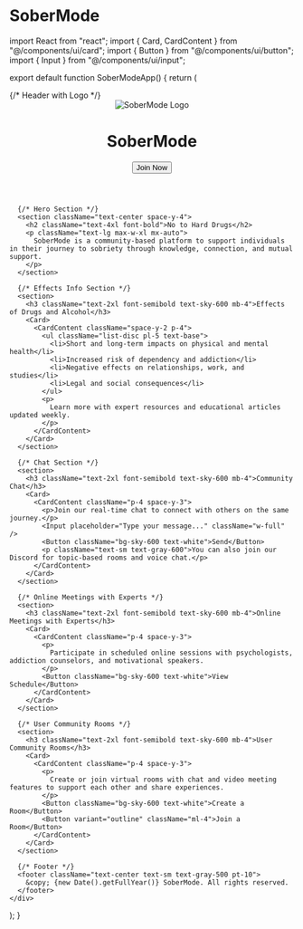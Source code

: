 # SoberMode
import React from "react";
import { Card, CardContent } from "@/components/ui/card";
import { Button } from "@/components/ui/button";
import { Input } from "@/components/ui/input";

export default function SoberModeApp() {
  return (
    <div className="min-h-screen bg-white text-black p-6 space-y-12">
      {/* Header with Logo */}
      <header className="flex items-center justify-between">
        <div className="flex items-center space-x-4">
          <img src="/logo-sobermode.jpeg" alt="SoberMode Logo" className="h-16 w-16" />
          <h1 className="text-3xl font-bold text-sky-600">SoberMode</h1>
        </div>
        <Button className="bg-sky-600 text-white">Join Now</Button>
      </header>

      {/* Hero Section */}
      <section className="text-center space-y-4">
        <h2 className="text-4xl font-bold">No to Hard Drugs</h2>
        <p className="text-lg max-w-xl mx-auto">
          SoberMode is a community-based platform to support individuals in their journey to sobriety through knowledge, connection, and mutual support.
        </p>
      </section>

      {/* Effects Info Section */}
      <section>
        <h3 className="text-2xl font-semibold text-sky-600 mb-4">Effects of Drugs and Alcohol</h3>
        <Card>
          <CardContent className="space-y-2 p-4">
            <ul className="list-disc pl-5 text-base">
              <li>Short and long-term impacts on physical and mental health</li>
              <li>Increased risk of dependency and addiction</li>
              <li>Negative effects on relationships, work, and studies</li>
              <li>Legal and social consequences</li>
            </ul>
            <p>
              Learn more with expert resources and educational articles updated weekly.
            </p>
          </CardContent>
        </Card>
      </section>

      {/* Chat Section */}
      <section>
        <h3 className="text-2xl font-semibold text-sky-600 mb-4">Community Chat</h3>
        <Card>
          <CardContent className="p-4 space-y-3">
            <p>Join our real-time chat to connect with others on the same journey.</p>
            <Input placeholder="Type your message..." className="w-full" />
            <Button className="bg-sky-600 text-white">Send</Button>
            <p className="text-sm text-gray-600">You can also join our Discord for topic-based rooms and voice chat.</p>
          </CardContent>
        </Card>
      </section>

      {/* Online Meetings with Experts */}
      <section>
        <h3 className="text-2xl font-semibold text-sky-600 mb-4">Online Meetings with Experts</h3>
        <Card>
          <CardContent className="p-4 space-y-3">
            <p>
              Participate in scheduled online sessions with psychologists, addiction counselors, and motivational speakers.
            </p>
            <Button className="bg-sky-600 text-white">View Schedule</Button>
          </CardContent>
        </Card>
      </section>

      {/* User Community Rooms */}
      <section>
        <h3 className="text-2xl font-semibold text-sky-600 mb-4">User Community Rooms</h3>
        <Card>
          <CardContent className="p-4 space-y-3">
            <p>
              Create or join virtual rooms with chat and video meeting features to support each other and share experiences.
            </p>
            <Button className="bg-sky-600 text-white">Create a Room</Button>
            <Button variant="outline" className="ml-4">Join a Room</Button>
          </CardContent>
        </Card>
      </section>

      {/* Footer */}
      <footer className="text-center text-sm text-gray-500 pt-10">
        &copy; {new Date().getFullYear()} SoberMode. All rights reserved.
      </footer>
    </div>
  );
}
